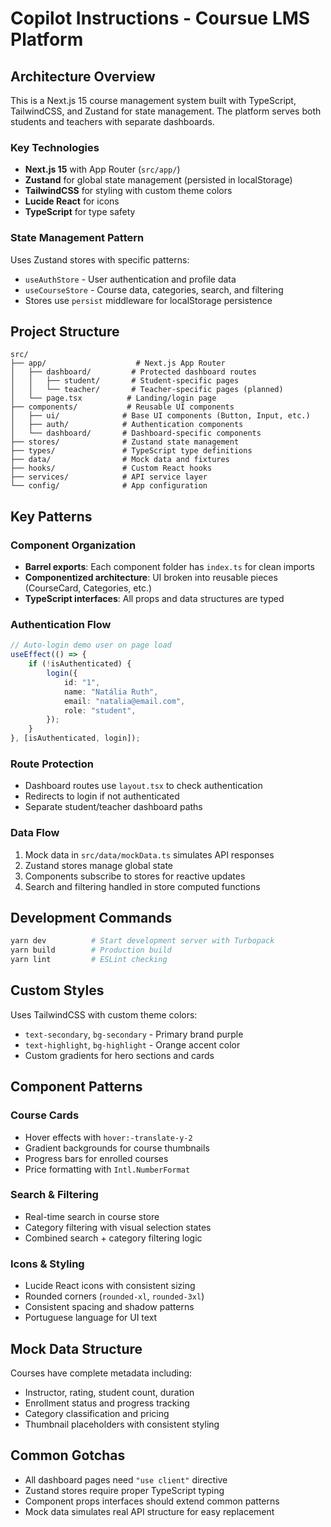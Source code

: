 # Copilot Instructions - Coursue LMS Platform

## Architecture Overview

This is a Next.js 15 course management system built with TypeScript, TailwindCSS, and Zustand for state management. The platform serves both students and teachers with separate dashboards.

### Key Technologies

-   **Next.js 15** with App Router (`src/app/`)
-   **Zustand** for global state management (persisted in localStorage)
-   **TailwindCSS** for styling with custom theme colors
-   **Lucide React** for icons
-   **TypeScript** for type safety

### State Management Pattern

Uses Zustand stores with specific patterns:

-   `useAuthStore` - User authentication and profile data
-   `useCourseStore` - Course data, categories, search, and filtering
-   Stores use `persist` middleware for localStorage persistence

## Project Structure

```
src/
├── app/                    # Next.js App Router
│   ├── dashboard/         # Protected dashboard routes
│   │   ├── student/       # Student-specific pages
│   │   └── teacher/       # Teacher-specific pages (planned)
│   └── page.tsx          # Landing/login page
├── components/           # Reusable UI components
│   ├── ui/              # Base UI components (Button, Input, etc.)
│   ├── auth/            # Authentication components
│   └── dashboard/       # Dashboard-specific components
├── stores/              # Zustand state management
├── types/               # TypeScript type definitions
├── data/                # Mock data and fixtures
├── hooks/               # Custom React hooks
├── services/            # API service layer
└── config/              # App configuration
```

## Key Patterns

### Component Organization

-   **Barrel exports**: Each component folder has `index.ts` for clean imports
-   **Componentized architecture**: UI broken into reusable pieces (CourseCard, Categories, etc.)
-   **TypeScript interfaces**: All props and data structures are typed

### Authentication Flow

```typescript
// Auto-login demo user on page load
useEffect(() => {
    if (!isAuthenticated) {
        login({
            id: "1",
            name: "Natália Ruth",
            email: "natalia@email.com",
            role: "student",
        });
    }
}, [isAuthenticated, login]);
```

### Route Protection

-   Dashboard routes use `layout.tsx` to check authentication
-   Redirects to login if not authenticated
-   Separate student/teacher dashboard paths

### Data Flow

1. Mock data in `src/data/mockData.ts` simulates API responses
2. Zustand stores manage global state
3. Components subscribe to stores for reactive updates
4. Search and filtering handled in store computed functions

## Development Commands

```bash
yarn dev          # Start development server with Turbopack
yarn build        # Production build
yarn lint         # ESLint checking
```

## Custom Styles

Uses TailwindCSS with custom theme colors:

-   `text-secondary`, `bg-secondary` - Primary brand purple
-   `text-highlight`, `bg-highlight` - Orange accent color
-   Custom gradients for hero sections and cards

## Component Patterns

### Course Cards

-   Hover effects with `hover:-translate-y-2`
-   Gradient backgrounds for course thumbnails
-   Progress bars for enrolled courses
-   Price formatting with `Intl.NumberFormat`

### Search & Filtering

-   Real-time search in course store
-   Category filtering with visual selection states
-   Combined search + category filtering logic

### Icons & Styling

-   Lucide React icons with consistent sizing
-   Rounded corners (`rounded-xl`, `rounded-3xl`)
-   Consistent spacing and shadow patterns
-   Portuguese language for UI text

## Mock Data Structure

Courses have complete metadata including:

-   Instructor, rating, student count, duration
-   Enrollment status and progress tracking
-   Category classification and pricing
-   Thumbnail placeholders with consistent styling

## Common Gotchas

-   All dashboard pages need `"use client"` directive
-   Zustand stores require proper TypeScript typing
-   Component props interfaces should extend common patterns
-   Mock data simulates real API structure for easy replacement
